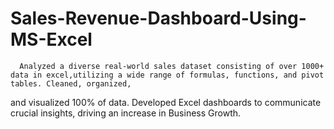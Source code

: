 # Sales-Revenue-Dashboard-Using-MS-Excel
      Analyzed a diverse real-world sales dataset consisting of over 1000+ data in excel,utilizing a wide range of formulas, functions, and pivot tables. Cleaned, organized, 
and visualized 100% of data. Developed Excel dashboards to communicate crucial insights, driving an increase in Business Growth.
